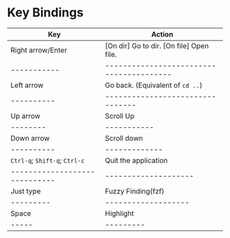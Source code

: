 # Key Bindings

|Key|Action|
|---|------|
|Right arrow/Enter|[On dir] Go to dir. [On file] Open file.|
|-----------|----------------------------------------|
|Left arrow|Go back. (Equivalent of `cd ..`)|
|----------|--------------------------------|
|Up arrow| Scroll Up |
|--------|-----------|
|Down arrow| Scroll down |
|----------|-------------|
|`Ctrl-q`; `Shift-q`; `Ctrl-c`|Quit the application|
|-----------------------------|--------------------|
|Just type| Fuzzy Finding(fzf)|
|---------|-------------------|
|Space|Highlight|
|-----|---------|
